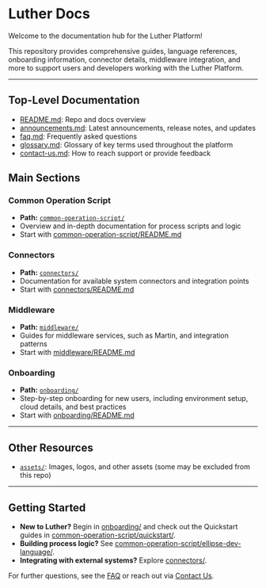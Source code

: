 # Luther Docs

Welcome to the documentation hub for the Luther Platform!

This repository provides comprehensive guides, language references, onboarding information, connector details, middleware integration, and more to support users and developers working with the Luther Platform.

---

## Top-Level Documentation

- [README.md](README.md): Repo and docs overview
- [announcements.md](announcements.md): Latest announcements, release notes, and updates
- [faq.md](faq.md): Frequently asked questions
- [glossary.md](glossary.md): Glossary of key terms used throughout the platform
- [contact-us.md](contact-us.md): How to reach support or provide feedback

## Main Sections

### Common Operation Script

- **Path:** [`common-operation-script/`](common-operation-script/)
- Overview and in-depth documentation for process scripts and logic
- Start with [common-operation-script/README.md](common-operation-script/README.md)

### Connectors

- **Path:** [`connectors/`](connectors/)
- Documentation for available system connectors and integration points
- Start with [connectors/README.md](connectors/README.md)

### Middleware

- **Path:** [`middleware/`](middleware/)
- Guides for middleware services, such as Martin, and integration patterns
- Start with [middleware/README.md](middleware/README.md)

### Onboarding

- **Path:** [`onboarding/`](onboarding/)
- Step-by-step onboarding for new users, including environment setup, cloud details, and best practices
- Start with [onboarding/README.md](onboarding/README.md)

---

## Other Resources

- [`assets/`](assets/): Images, logos, and other assets (some may be excluded from this repo)

---

## Getting Started

- **New to Luther?** Begin in [onboarding/](onboarding/) and check out the Quickstart guides in [common-operation-script/quickstart/](common-operation-script/quickstart/).
- **Building process logic?** See [common-operation-script/ellipse-dev-language/](common-operation-script/ellipse-dev-language/).
- **Integrating with external systems?** Explore [connectors/](connectors/).

For further questions, see the [FAQ](faq.md) or reach out via [Contact Us](contact-us.md).
